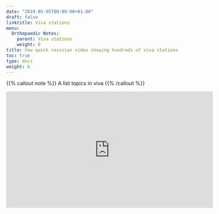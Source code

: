 ```yaml
---
date: "2019-05-05T00:00:00+01:00"
draft: false
linktitle: Viva stations
menu:
  Orthopaedic Notes:
    parent: Viva stations
    weight: 6
title: Few quick revision video showing hundreds of viva stations
toc: true
type: docs
weight: 6
---
```


{{% callout note %}}
A list topics in viva
{{% /callout %}}

<iframe width="560" height="315" src="https://www.youtube.com/embed/8ldswJ1HsSA" frameborder="0" allow="accelerometer; autoplay; clipboard-write; encrypted-media; gyroscope; picture-in-picture" allowfullscreen></iframe>